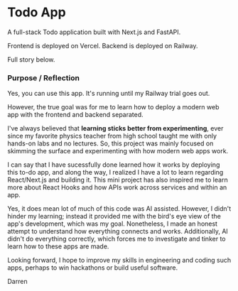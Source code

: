 # Todo App

A full-stack Todo application built with Next.js and FastAPI.

Frontend is deployed on Vercel.
Backend is deployed on Railway.

Full story below.

### Purpose / Reflection
Yes, you can use this app. It's running until my Railway trial goes out.

However, the true goal was for me to learn how to deploy a modern web app with the frontend and backend separated. 

I've always believed that **learning sticks better from experimenting**, ever since my favorite physics teacher from high school taught me with only hands-on labs and no lectures.
So, this project was mainly focused on skimming the surface and experimenting with how modern web apps work.

I can say that I have sucessfully done learned how it works by deploying this to-do app, and along the way, I realized I have a lot to learn regarding React/Next.js and building it. This mini project has also inspired me to learn more about React Hooks and how APIs work across services and within an app.

Yes, it does mean lot of much of this code was AI assisted. However, I didn't hinder my learning; instead it provided me with the bird's eye view of the app's development, which was my goal. Nonetheless, I made an honest attempt to understand how everything connects and works. Additionally, AI didn't do everything correctly, which forces me to investigate and tinker to learn how to these apps are made.

Looking forward, I hope to improve my skills in engineering and coding such apps, perhaps to win hackathons or build useful software.

Darren


